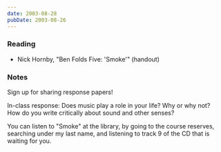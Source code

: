 ```yaml
---
date: 2003-08-28
pubDate: 2003-08-26
---
```


### Reading

* Nick Hornby, "Ben Folds Five: 'Smoke'" (handout)

### Notes

Sign up for sharing response papers!

In-class response: Does music play a role in your life? Why or why not? How do you write critically about sound and other senses?

You can listen to "Smoke" at the library, by going to the course reserves, searching under my last name, and listening to track 9 of the CD that is waiting for you.

